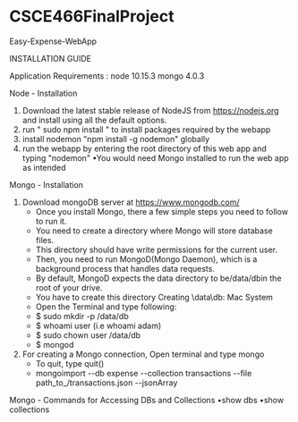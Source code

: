 # CSCE466FinalProject
Easy-Expense-WebApp

INSTALLATION GUIDE

Application Requirements : 
node 10.15.3
mongo 4.0.3

Node - Installation
1. Download the latest stable release of NodeJS from https://nodejs.org and install using all the default options.
2. run " sudo npm install " to install packages required by the webapp
3. install nodemon  "npm install -g nodemon" globally
4. run the webapp by entering the root directory of this web app and typing "nodemon"
 •You would need Mongo installed to run the web app as intended

Mongo - Installation
1. Download mongoDB server at https://www.mongodb.com/
    - Once you install Mongo, there a few simple steps you need to follow to run it. 
    - You need to create a directory where Mongo will store database files. 
    - This directory should have write permissions for the current user. 
    - Then, you need to run MongoD(Mongo Daemon), which is a background process that handles data requests.
    - By default, MongoD expects the data directory to be/data/dbin the root of your drive. 
    - You have to create this directory
    Creating \data\db: Mac System
    - Open the Terminal and type following:
    - $ sudo mkdir -p /data/db  
    - $ whoami user (i.e whoami adam)
    - $ sudo chown user /data/db 
    - $ mongod
2. For creating a Mongo connection, Open terminal and type mongo
    - To quit, type quit()
    - mongoimport --db expense --collection transactions --file path_to_/transactions.json --jsonArray

Mongo - Commands for Accessing DBs and Collections
  •show dbs
  •show collections
